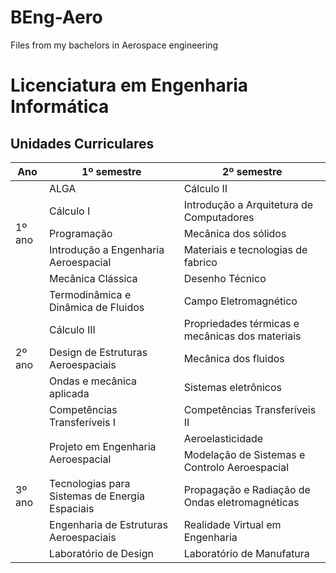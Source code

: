 # BEng-Aero
Files from my bachelors in Aerospace engineering
# Licenciatura em Engenharia Informática

## Unidades Curriculares

<table>
  <thead>
    <tr>
      <th>Ano</th>
      <th>1º semestre</th>
      <th>2º semestre</th>
    </tr>
  </thead>
  <tbody>
    <tr>
      <td rowspan="5">1º ano</td>
      <td>ALGA</td>
      <td>Cálculo II</td>
    </tr>
    <tr>
      <td>Cálculo I</td>
      <td>Introdução a Arquitetura de Computadores</td>
    </tr>
    <tr>
      <td>Programação</td>
      <td>Mecânica dos sólidos</td>
    </tr>
    <tr>
      <td>Introdução a Engenharia Aeroespacial</td>
      <td>Materiais e tecnologias de fabrico</td>
    </tr>
    <tr>
      <td>Mecânica Clássica</td>
      <td>Desenho Técnico</td>
    </tr>
    <tr>
      <td rowspan="5">2º ano</td>
      <td>Termodinâmica e Dinâmica de Fluidos</td>
      <td>Campo Eletromagnético</td>
    </tr>
    <tr>
      <td>Cálculo III</td>
      <td>Propriedades térmicas e mecânicas dos materiais</td>
    </tr>
    <tr>
      <td>Design de Estruturas Aeroespaciais</td>
      <td>Mecânica dos fluidos</td>
    </tr>
    <tr>
      <td>Ondas e mecânica aplicada</td>
      <td>Sistemas eletrônicos</td>
    </tr>
    <tr>
      <td>Competências Transferíveis I</td>
      <td>Competências Transferíveis II</td>
    </tr>
    <tr>
      <td rowspan="5">3º ano</td>
      <td rowspan="2">Projeto em Engenharia Aeroespacial</td>
      <td>Aeroelasticidade</td>
    </tr>
    <tr>
      <td>Modelação de Sistemas e Controlo Aeroespacial</td>
    </tr>
    <tr>
      <td>Tecnologias para Sistemas de Energia Espaciais</td>
      <td>Propagação e Radiação de Ondas eletromagnéticas</td>
    </tr>
    <tr>
      <td>Engenharia de Estruturas Aeroespaciais</td>
      <td>Realidade Virtual em Engenharia</td>
    </tr>
    <tr>
      <td>Laboratório de Design</td>
      <td>Laboratório de Manufatura</td>
    </tr>
  </tbody>
</table>
